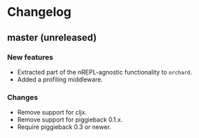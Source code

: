 # Changelog

## master (unreleased)

### New features

* Extracted part of the nREPL-agnostic functionality to `orchard`.
* Added a profiling middleware.

### Changes

* Remove support for cljx.
* Remove support for piggieback 0.1.x.
* Require piggieback 0.3 or newer.

